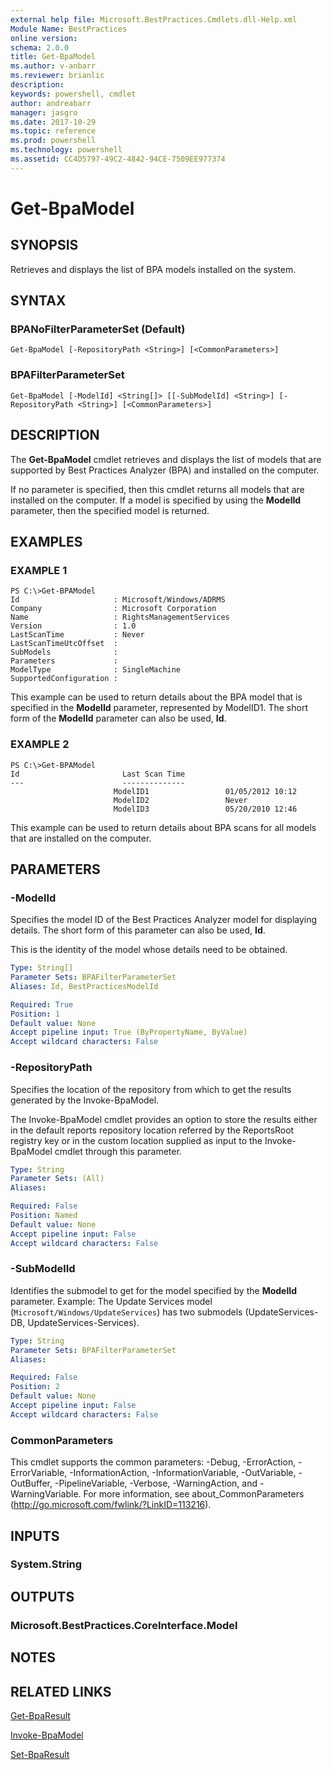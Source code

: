 ```yaml
---
external help file: Microsoft.BestPractices.Cmdlets.dll-Help.xml
Module Name: BestPractices
online version: 
schema: 2.0.0
title: Get-BpaModel
ms.author: v-anbarr
ms.reviewer: brianlic
description: 
keywords: powershell, cmdlet
author: andreabarr
manager: jasgro
ms.date: 2017-10-29
ms.topic: reference
ms.prod: powershell
ms.technology: powershell
ms.assetid: CC4D5797-49C2-4842-94CE-7509EE977374
---
```


# Get-BpaModel

## SYNOPSIS
Retrieves and displays the list of BPA models installed on the system.

## SYNTAX

### BPANoFilterParameterSet (Default)
```
Get-BpaModel [-RepositoryPath <String>] [<CommonParameters>]
```

### BPAFilterParameterSet
```
Get-BpaModel [-ModelId] <String[]> [[-SubModelId] <String>] [-RepositoryPath <String>] [<CommonParameters>]
```

## DESCRIPTION
The **Get-BpaModel** cmdlet retrieves and displays the list of models that are supported by Best Practices Analyzer (BPA) and installed on the computer.

If no parameter is specified, then this cmdlet returns all models that are installed on the computer.
If a model is specified by using the **ModelId** parameter, then the specified model is returned.

## EXAMPLES

### EXAMPLE 1
```
PS C:\>Get-BPAModel
Id                     : Microsoft/Windows/ADRMS 
Company                : Microsoft Corporation 
Name                   : RightsManagementServices 
Version                : 1.0 
LastScanTime           : Never 
LastScanTimeUtcOffset  : 
SubModels              : 
Parameters             : 
ModelType              : SingleMachine 
SupportedConfiguration :
```

This example can be used to return details about the BPA model that is specified in the **ModelId** parameter, represented by ModelID1.
The short form of the **ModelId** parameter can also be used, **Id**.

### EXAMPLE 2
```
PS C:\>Get-BPAModel
Id                       Last Scan Time 
---                      -------------- 
                       ModelID1                 01/05/2012 10:12 
                       ModelID2                 Never 
                       ModelID3                 05/20/2010 12:46
```

This example can be used to return details about BPA scans for all models that are installed on the computer.

## PARAMETERS

### -ModelId
Specifies the model ID of the Best Practices Analyzer model for displaying details.
The short form of this parameter can also be used, **Id**. 
                         
This is the identity of the model whose details need to be obtained.

```yaml
Type: String[]
Parameter Sets: BPAFilterParameterSet
Aliases: Id, BestPracticesModelId

Required: True
Position: 1
Default value: None
Accept pipeline input: True (ByPropertyName, ByValue)
Accept wildcard characters: False
```

### -RepositoryPath
Specifies the location of the repository from which to get the results generated by the Invoke-BpaModel. 
                         
The Invoke-BpaModel cmdlet provides an option to store the results either in the default reports repository location referred by the ReportsRoot registry key or in the custom location supplied as input to the Invoke-BpaModel cmdlet through this parameter.

```yaml
Type: String
Parameter Sets: (All)
Aliases: 

Required: False
Position: Named
Default value: None
Accept pipeline input: False
Accept wildcard characters: False
```

### -SubModelId
Identifies the submodel to get for the model specified by the **ModelId** parameter. 
Example: The Update Services model (`Microsoft/Windows/UpdateServices`) has two submodels (UpdateServices-DB, UpdateServices-Services).

```yaml
Type: String
Parameter Sets: BPAFilterParameterSet
Aliases: 

Required: False
Position: 2
Default value: None
Accept pipeline input: False
Accept wildcard characters: False
```

### CommonParameters
This cmdlet supports the common parameters: -Debug, -ErrorAction, -ErrorVariable, -InformationAction, -InformationVariable, -OutVariable, -OutBuffer, -PipelineVariable, -Verbose, -WarningAction, and -WarningVariable. For more information, see about_CommonParameters (http://go.microsoft.com/fwlink/?LinkID=113216).

## INPUTS

### System.String

## OUTPUTS

### Microsoft.BestPractices.CoreInterface.Model

## NOTES

## RELATED LINKS

[Get-BpaResult](./Get-BpaResult.md)

[Invoke-BpaModel](./Invoke-BpaModel.md)

[Set-BpaResult](./Set-BpaResult.md)

